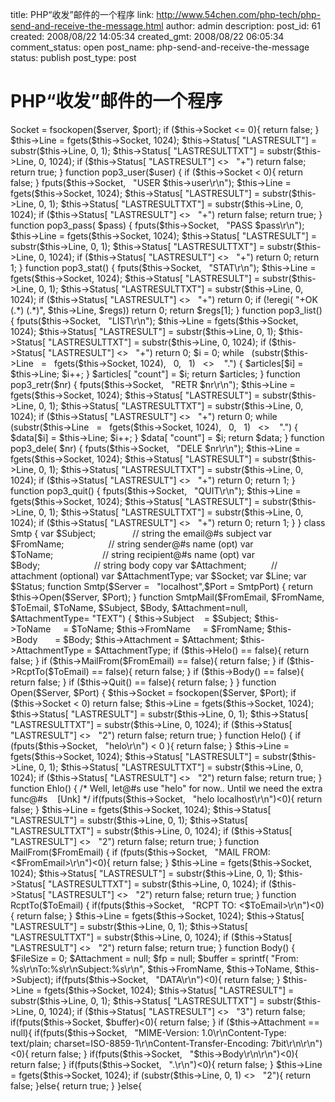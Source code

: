 title: PHP“收发”邮件的一个程序
link: http://www.54chen.com/php-tech/php-send-and-receive-the-message.html
author: admin
description: 
post_id: 61
created: 2008/08/22 14:05:34
created_gmt: 2008/08/22 06:05:34
comment_status: open
post_name: php-send-and-receive-the-message
status: publish
post_type: post

# PHP“收发”邮件的一个程序

<?php if ($EMAIL_INC) return; $EMAIL_INC=   "defined"; define( "SmtpPort",25); class Pop3 { var $subject;                           // 邮件主题 var $from_email;                        // 发件人地址 var $from_name;                         // 发件人姓名 var $to_email;                          // 收件人地址 var $to_name;                           // 收件人姓名 var $body;                              // 邮件内容 var $filename;                          // 文件名 var $socket;                  // 当前的 socket var $Line; var $Status; function pop3_open($server, $port) { $this->Socket = fsockopen($server, $port); if ($this->Socket <= 0){ return false; } $this->Line = fgets($this->Socket, 1024); $this->Status[ "LASTRESULT"] = substr($this->Line, 0, 1); $this->Status[ "LASTRESULTTXT"] = substr($this->Line, 0, 1024); if ($this->Status[ "LASTRESULT"] <>   "+") return false; return true; } function pop3_user($user) { if ($this->Socket < 0){ return false; } fputs($this->Socket,   "USER $this->user\r\n"); $this->Line = fgets($this->Socket, 1024); $this->Status[ "LASTRESULT"] = substr($this->Line, 0, 1); $this->Status[ "LASTRESULTTXT"] = substr($this->Line, 0, 1024); if ($this->Status[ "LASTRESULT"] <>   "+") return false; return true; } function pop3_pass( $pass) { fputs($this->Socket,   "PASS $pass\r\n"); $this->Line = fgets($this->Socket, 1024); $this->Status[ "LASTRESULT"] = substr($this->Line, 0, 1); $this->Status[ "LASTRESULTTXT"] = substr($this->Line, 0, 1024); if ($this->Status[ "LASTRESULT"] <>   "+") return 0; return 1; } function pop3_stat() { fputs($this->Socket,   "STAT\r\n"); $this->Line = fgets($this->Socket, 1024); $this->Status[ "LASTRESULT"] = substr($this->Line, 0, 1); $this->Status[ "LASTRESULTTXT"] = substr($this->Line, 0, 1024); if ($this->Status[ "LASTRESULT"] <>   "+") return 0; if (!eregi( "+OK (.*) (.*)", $this->Line, $regs)) return 0; return $regs[1]; } function pop3_list() { fputs($this->Socket,   "LIST\r\n"); $this->Line = fgets($this->Socket, 1024); $this->Status[ "LASTRESULT"] = substr($this->Line, 0, 1); $this->Status[ "LASTRESULTTXT"] = substr($this->Line, 0, 1024); if ($this->Status[ "LASTRESULT"] <>   "+") return 0; $i = 0; while   (substr($this->Line   =   fgets($this->Socket, 1024),   0,   1)   <>    ".") { $articles[$i] = $this->Line; $i++; } $articles[ "count"] = $i; return $articles; } function pop3_retr($nr) { fputs($this->Socket,   "RETR $nr\r\n"); $this->Line = fgets($this->Socket, 1024); $this->Status[ "LASTRESULT"] = substr($this->Line, 0, 1); $this->Status[ "LASTRESULTTXT"] = substr($this->Line, 0, 1024); if ($this->Status[ "LASTRESULT"] <>   "+") return 0; while   (substr($this->Line   =   fgets($this->Socket, 1024),   0,   1)   <>    ".") { $data[$i] = $this->Line; $i++; } $data[ "count"] = $i; return $data; } function pop3_dele( $nr) { fputs($this->Socket,   "DELE $nr\r\n"); $this->Line = fgets($this->Socket, 1024); $this->Status[ "LASTRESULT"] = substr($this->Line, 0, 1); $this->Status[ "LASTRESULTTXT"] = substr($this->Line, 0, 1024); if ($this->Status[ "LASTRESULT"] <>   "+") return 0; return 1; } function pop3_quit() { fputs($this->Socket,   "QUIT\r\n"); $this->Line = fgets($this->Socket, 1024); $this->Status[ "LASTRESULT"] = substr($this->Line, 0, 1); $this->Status[ "LASTRESULTTXT"] = substr($this->Line, 0, 1024); if ($this->Status[ "LASTRESULT"] <>   "+") return 0; return 1; } } class Smtp { var $Subject;               // string the email@#s subject var $FromName;                  // string sender@#s name (opt) var $ToName;                    // string recipient@#s name (opt) var $Body;                      // string body copy var $Attachment;          // attachment (optional) var $AttachmentType; var $Socket; var $Line; var $Status; function Smtp($Server =   "localhost",$Port = SmtpPort) { return $this->Open($Server, $Port); } function SmtpMail($FromEmail, $FromName, $ToEmail, $ToName, $Subject, $Body, $Attachment=null, $AttachmentType= "TEXT") { $this->Subject    = $Subject; $this->ToName     = $ToName; $this->FromName     = $FromName; $this->Body       = $Body; $this->Attachment = $Attachment; $this->AttachmentType = $AttachmentType; if ($this->Helo() == false){ return false; } if ($this->MailFrom($FromEmail) == false){ return false; } if ($this->RcptTo($ToEmail) == false){ return false; } if ($this->Body() == false){ return false; } if ($this->Quit() == false){ return false; } } function Open($Server, $Port) { $this->Socket = fsockopen($Server, $Port); if ($this->Socket < 0) return false; $this->Line = fgets($this->Socket, 1024); $this->Status[ "LASTRESULT"] = substr($this->Line, 0, 1); $this->Status[ "LASTRESULTTXT"] = substr($this->Line, 0, 1024); if ($this->Status[ "LASTRESULT"] <>   "2") return false; return true; } function Helo() { if (fputs($this->Socket,   "helo\r\n") < 0 ){ return false; } $this->Line = fgets($this->Socket, 1024); $this->Status[ "LASTRESULT"] = substr($this->Line, 0, 1); $this->Status[ "LASTRESULTTXT"] = substr($this->Line, 0, 1024); if ($this->Status[ "LASTRESULT"] <>   "2") return false; return true; } function Ehlo() { /* Well, let@#s use "helo" for now.. Until we need the extra func@#s    [Unk] */ if(fputs($this->Socket,   "helo localhost\r\n")<0){ return false; } $this->Line = fgets($this->Socket, 1024); $this->Status[ "LASTRESULT"] = substr($this->Line, 0, 1); $this->Status[ "LASTRESULTTXT"] = substr($this->Line, 0, 1024); if ($this->Status[ "LASTRESULT"] <>   "2") return false; return true; } function MailFrom($FromEmail) { if (fputs($this->Socket,   "MAIL FROM: <$FromEmail>\r\n")<0){ return false; } $this->Line = fgets($this->Socket, 1024); $this->Status[ "LASTRESULT"] = substr($this->Line, 0, 1); $this->Status[ "LASTRESULTTXT"] = substr($this->Line, 0, 1024); if ($this->Status[ "LASTRESULT"] <>   "2") return false; return true; } function RcptTo($ToEmail) { if(fputs($this->Socket,   "RCPT TO: <$ToEmail>\r\n")<0){ return false; } $this->Line = fgets($this->Socket, 1024); $this->Status[ "LASTRESULT"] = substr($this->Line, 0, 1); $this->Status[ "LASTRESULTTXT"] = substr($this->Line, 0, 1024); if ($this->Status[ "LASTRESULT"] <>   "2") return false; return true; } function Body() { $FileSize = 0; $Attachment = null; $fp = null; $buffer = sprintf( "From: %s\r\nTo:%s\r\nSubject:%s\r\n", $this->FromName, $this->ToName, $this->Subject); if(fputs($this->Socket,   "DATA\r\n")<0){ return false; } $this->Line = fgets($this->Socket, 1024); $this->Status[ "LASTRESULT"] = substr($this->Line, 0, 1); $this->Status[ "LASTRESULTTXT"] = substr($this->Line, 0, 1024); if ($this->Status[ "LASTRESULT"] <>   "3") return false; if(fputs($this->Socket, $buffer)<0){ return false; } if ($this->Attachment == null){ if(fputs($this->Socket,   "MIME-Version: 1.0\r\nContent-Type: text/plain; charset=ISO-8859-1\r\nContent-Transfer-Encoding: 7bit\r\n\r\n")<0){ return false; } if(fputs($this->Socket,   "$this->Body\r\n\r\n")<0){ return false; } if(fputs($this->Socket,   ".\r\n")<0){ return false; } $this->Line = fgets($this->Socket, 1024); if (substr($this->Line, 0, 1) <>   "2"){ return false; }else{ return true; } }else{